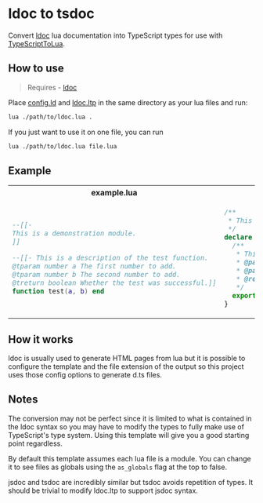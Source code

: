 # ldoc to tsdoc

Convert [ldoc](https://github.com/lunarmodules/ldoc) lua documentation into TypeScript types for use with [TypeScriptToLua](https://typescripttolua.github.io/).

## How to use

> Requires - [ldoc](https://github.com/lunarmodules/ldoc)

Place [config.ld](config.ld) and [ldoc.ltp](ldoc.ltp) in the same directory as your lua files and run:

```sh
lua ./path/to/ldoc.lua .
```

If you just want to use it on one file, you can run

```sh
lua ./path/to/ldoc.lua file.lua
```

## Example

<table>
<tr>
<th>example.lua</th>
<th>index.d.ts</th>
</tr>
<tr>
<td>

```lua
--[[-
This is a demonstration module.
]]

--[[- This is a description of the test function.
@tparam number a The first number to add.
@tparam number b The second number to add.
@treturn boolean Whether the test was successful.]]
function test(a, b) end
```

</td>
<td>

```ts
/**
 * This is a demonstration module.
 */
declare module 'example' {
  /**
   * This is a description of the test function.
   * @param a The first number to add.
   * @param b The second number to add.
   * @returns boolean - Whether the test was successful.
   */
  export function test(a: number, b: number): boolean;
}
```

</td>
</table>

## How it works

ldoc is usually used to generate HTML pages from lua but it is possible to configure the template and the file extension of the output so this project uses those config options to generate d.ts files.

## Notes

The conversion may not be perfect since it is limited to what is contained in the ldoc syntax so you may have to modify the types to fully make use of TypeScript's type system. Using this template will give you a good starting point regardless.

By default this template assumes each lua file is a module. You can change it to see files as globals using the `as_globals` flag at the top to false.

jsdoc and tsdoc are incredibly similar but tsdoc avoids repetition of types. It should be trivial to modify ldoc.ltp to support jsdoc syntax.
